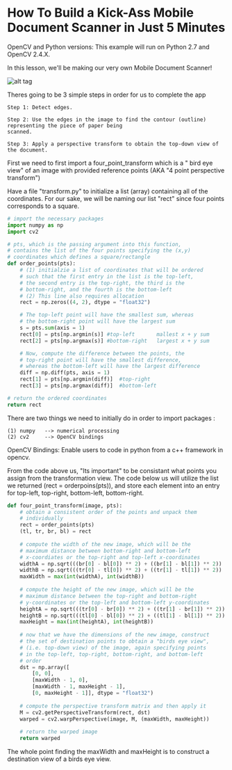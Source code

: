 # How To Build a Kick-Ass Mobile Document Scanner in Just 5 Minutes

OpenCV and Python versions:
This example will run on Python 2.7 and OpenCV 2.4.X.

In this lesson, we'll be making our very own Mobile Document Scanner! 

![alt tag](https://github.com/OverRatedTech/OpenCV_Projects/blob/master/OpenCV_Mobile_Scanner/receipt-scanned.jpg)

Theres going to be 3 simple steps in order for us to complete the app

	Step 1: Detect edges.

	Step 2: Use the edges in the image to find the contour (outline) representing the piece of paper being 
	scanned.

	Step 3: Apply a perspective transform to obtain the top-down view of the document.


First we need to first import a four_point_transform which is a " bird eye view" of an image with 
provided reference points (AKA "4 point perspective transform") 

Have a file "transform.py" to initialize a list (array) containing all of the coordinates. For our 
sake, we will be naming our list "rect" since four points corresponds to a square. 
```python
# import the necessary packages
import numpy as np
import cv2

# pts, which is the passing argument into this function, 
# contains the list of the four points specifying the (x,y)
# coordinates which defines a square/rectangle
def order_points(pts):
	# (1) initialzie a list of coordinates that will be ordered
	# such that the first entry in the list is the top-left,
	# the second entry is the top-right, the third is the
	# bottom-right, and the fourth is the bottom-left
	# (2) This line also requires allocation
	rect = np.zeros((4, 2), dtype = "float32")

	# The top-left point will have the smallest sum, whereas
	# the bottom-right point will have the largest sum
	s = pts.sum(axis = 1)
	rect[0] = pts[np.argmin(s)]	#top-left		mallest x + y sum
	rect[2] = pts[np.argmax(s)]	#bottom-right 	largest x + y sum

	# Now, compute the difference between the points, the
	# top-right point will have the smallest difference,
	# whereas the bottom-left will have the largest difference
	diff = np.diff(pts, axis = 1)
	rect[1] = pts[np.argmin(diff)]	#top-right
	rect[3] = pts[np.argmax(diff)]	#bottom-left

# return the ordered coordinates
return rect
```

There are two things we need to initially do 
in order to import packages : 

	(1) numpy 	--> numerical processing 
	(2) cv2 	--> OpenCV bindings

OpenCV Bindings: Enable users to code in python from a c++ framework in opencv. 

From the code above us, "Its important" to be consistant what points you
assign from the transformation view. The code below us will utilize the 
list we returned (rect = orderpoins(pts)), and store each element into an 
entry for top-left, top-right, bottom-left, bottom-right. 
```python
def four_point_transform(image, pts):
	# obtain a consistent order of the points and unpack them
	# individually
	rect = order_points(pts)
	(tl, tr, br, bl) = rect
 
	# compute the width of the new image, which will be the
	# maximum distance between bottom-right and bottom-left
	# x-coordiates or the top-right and top-left x-coordinates
	widthA = np.sqrt(((br[0] - bl[0]) ** 2) + ((br[1] - bl[1]) ** 2))
	widthB = np.sqrt(((tr[0] - tl[0]) ** 2) + ((tr[1] - tl[1]) ** 2))
	maxWidth = max(int(widthA), int(widthB))
 
	# compute the height of the new image, which will be the
	# maximum distance between the top-right and bottom-right
	# y-coordinates or the top-left and bottom-left y-coordinates
	heightA = np.sqrt(((tr[0] - br[0]) ** 2) + ((tr[1] - br[1]) ** 2))
	heightB = np.sqrt(((tl[0] - bl[0]) ** 2) + ((tl[1] - bl[1]) ** 2))
	maxHeight = max(int(heightA), int(heightB))
 
	# now that we have the dimensions of the new image, construct
	# the set of destination points to obtain a "birds eye view",
	# (i.e. top-down view) of the image, again specifying points
	# in the top-left, top-right, bottom-right, and bottom-left
	# order
	dst = np.array([
		[0, 0],
		[maxWidth - 1, 0],
		[maxWidth - 1, maxHeight - 1],
		[0, maxHeight - 1]], dtype = "float32")
 
	# compute the perspective transform matrix and then apply it
	M = cv2.getPerspectiveTransform(rect, dst)
	warped = cv2.warpPerspective(image, M, (maxWidth, maxHeight))
 
	# return the warped image
	return warped
```
The whole point finding the maxWidth and maxHeight is to construct a 
destination view of a birds eye view. 


	















	
